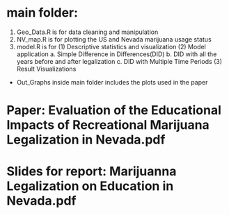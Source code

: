 # main folder:
1. Geo_Data.R is for data cleaning and manipulation
2. NV_map.R is for plotting the US and Nevada marijuana usage status
3. model.R is for
   (1) Descriptive statistics and visualization
   (2) Model application
       a. Simple Difference in Differences(DID)
       b. DID with all the years before and after legalization
       c. DID with Multiple Time Periods
   (3) Result Visualizations

* Out_Graphs inside main folder includes the plots used in the paper

# Paper: Evaluation of the Educational Impacts of Recreational Marijuana Legalization in Nevada.pdf
# Slides for report: Marijuanna Legalization on Education in Nevada.pdf
